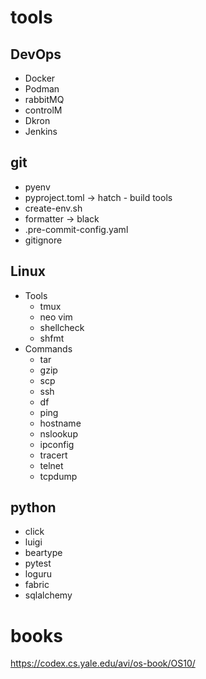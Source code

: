# tools

## DevOps
- Docker
- Podman
- rabbitMQ
- controlM
- Dkron
- Jenkins


## git
- pyenv 
- pyproject.toml -> hatch - build tools
- create-env.sh
- formatter -> black
- .pre-commit-config.yaml
- gitignore

## Linux
- Tools
  - tmux
  - neo vim
  - shellcheck
  - shfmt
- Commands 
  - tar
  - gzip
  - scp
  - ssh
  - df
  - ping
  - hostname
  - nslookup
  - ipconfig
  - tracert
  - telnet
  - tcpdump



## python
- click
- luigi
- beartype
- pytest
- loguru
- fabric
- sqlalchemy


# books
https://codex.cs.yale.edu/avi/os-book/OS10/

